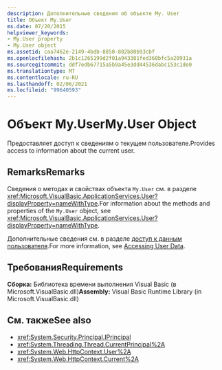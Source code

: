 ```yaml
---
description: Дополнительные сведения об объекте My. User
title: Объект My.User
ms.date: 07/20/2015
helpviewer_keywords:
- My.User property
- My.User object
ms.assetid: caa7462e-2149-4bdb-8850-802b80b93cbf
ms.openlocfilehash: 2b1c1265199d2f01a943381fed360bfc5a20931a
ms.sourcegitcommit: ddf7edb67715a5b9a45e3dd44536dabc153c1de0
ms.translationtype: MT
ms.contentlocale: ru-RU
ms.lasthandoff: 02/06/2021
ms.locfileid: "99640593"
---
```

# <a name="myuser-object"></a><span data-ttu-id="64db0-103">Объект My.User</span><span class="sxs-lookup"><span data-stu-id="64db0-103">My.User Object</span></span>

<span data-ttu-id="64db0-104">Предоставляет доступ к сведениям о текущем пользователе.</span><span class="sxs-lookup"><span data-stu-id="64db0-104">Provides access to information about the current user.</span></span>  
  
## <a name="remarks"></a><span data-ttu-id="64db0-105">Remarks</span><span class="sxs-lookup"><span data-stu-id="64db0-105">Remarks</span></span>  

 <span data-ttu-id="64db0-106">Сведения о методах и свойствах объекта `My.User` см. в разделе <xref:Microsoft.VisualBasic.ApplicationServices.User?displayProperty=nameWithType>.</span><span class="sxs-lookup"><span data-stu-id="64db0-106">For information about the methods and properties of the `My.User` object, see <xref:Microsoft.VisualBasic.ApplicationServices.User?displayProperty=nameWithType>.</span></span>  
  
 <span data-ttu-id="64db0-107">Дополнительные сведения см. в разделе [доступ к данным пользователя](../../developing-apps/programming/accessing-user-data.md).</span><span class="sxs-lookup"><span data-stu-id="64db0-107">For more information, see [Accessing User Data](../../developing-apps/programming/accessing-user-data.md).</span></span>  
  
## <a name="requirements"></a><span data-ttu-id="64db0-108">Требования</span><span class="sxs-lookup"><span data-stu-id="64db0-108">Requirements</span></span>  

 <span data-ttu-id="64db0-109">**Сборка:** Библиотека времени выполнения Visual Basic (в Microsoft.VisualBasic.dll)</span><span class="sxs-lookup"><span data-stu-id="64db0-109">**Assembly:** Visual Basic Runtime Library (in Microsoft.VisualBasic.dll)</span></span>  
  
## <a name="see-also"></a><span data-ttu-id="64db0-110">См. также</span><span class="sxs-lookup"><span data-stu-id="64db0-110">See also</span></span>

- <xref:System.Security.Principal.IPrincipal>
- <xref:System.Threading.Thread.CurrentPrincipal%2A>
- <xref:System.Web.HttpContext.User%2A>
- <xref:System.Web.HttpContext.Current%2A>
